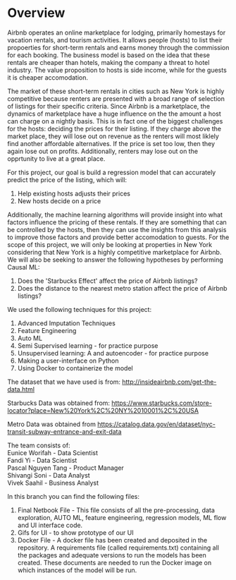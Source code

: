 # Overview

Airbnb operates an online marketplace for lodging, primarily homestays for vacation rentals, and tourism activities. It allows people (hosts) to list their propoerties for short-term rentals and earns money through the commission for each booking. The business model is based on the idea that these rentals are cheaper than hotels, making the company a threat to hotel industry. The value proposition to hosts is side income, while for the guests it is cheaper accomodation.

The market of these short-term rentals in cities such as New York is highly competitive because renters are presented with a broad range of selection of listings for their specific criteria. Since Airbnb is a marketplace, the dynamics of marketplace have a huge influence on the the amount a host can charge on a nightly basis. This is in fact one of the biggest challenges for the hosts: deciding the prices for their listing. If they charge above the market place, they will lose out on revenue as the renters will most liklely find another affordable alternatives. If the price is set too low, then they again lose out on profits. Additionally, renters may lose out on the opprtunity to live at a great place.

For this project, our goal is build a regression model that can accurately predict the price of the listing, which will:
1) Help existing hosts adjusts their prices
2) New hosts decide on a price

Additionally, the machine learning algorithms will provide insight into what factors influence the pricing of these rentals. If they are something that can be controlled by the hosts, then they can use the insights from this analysis to improve those factors and provide better accomodation to guests. For the scope of this project, we will only be looking at properties in New York considering that New York is a highly competitive marketplace for Airbnb. We will also be seeking to answer the following hypotheses by performing Causal ML:
1) Does the 'Starbucks Effect' affect the price of Airbnb listings?
2) Does the distance to the nearest metro station affect the price of Airbnb listings?

We used the following techniques for this project: 
1) Advanced Imputation Techniques
2) Feature Engineering 
3) Auto ML 
4) Semi Supervised learning - for practice purpose
5) Unsupervised learning: A and autoencoder - for practice purpose
6) Making a user-interface on Python 
7) Using Docker to containerize the model 

The dataset that we have used is from: http://insideairbnb.com/get-the-data.html

Starbucks Data was obtained from: https://www.starbucks.com/store-locator?place=New%20York%2C%20NY%2010001%2C%20USA

Metro Data was obtained from https://catalog.data.gov/en/dataset/nyc-transit-subway-entrance-and-exit-data

The team consists of:  
Eunice Worifah - Data Scientist  
Fandi Yi - Data Scientist  
Pascal Nguyen Tang - Product Manager  
Shivangi Soni - Data Analyst  
Vivek Saahil - Business Analyst  

In this branch you can find the following files: 
1) Final Netbook File - This file consists of all the pre-processing, data exploration, AUTO ML, feature engineering, regression models, ML flow and UI interface code.  
2) Gifs for UI - to show prototype of our UI
3) Docker File - A docker file has been created and deposited in the repository. A requirements file (called requirements.txt) containing all the packages and adequate versions to run the models has been created. These documents are needed to run the Docker image on which instances of the model will be run.
